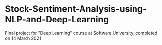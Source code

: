 # Stock-Sentiment-Analysis-using-NLP-and-Deep-Learning
Final project for "Deep Learning" course at Software University; completed on 14 March 2021

